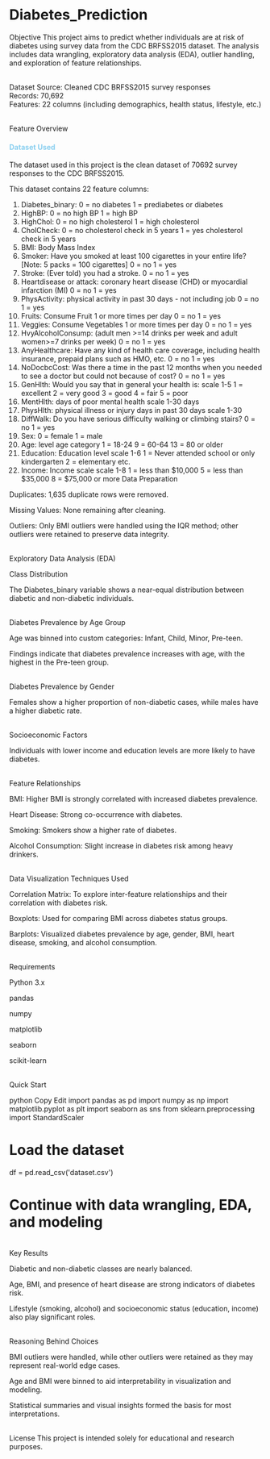# Diabetes_Prediction

Objective
This project aims to predict whether individuals are at risk of diabetes using survey data from the CDC BRFSS2015 dataset. The analysis includes data wrangling, exploratory data analysis (EDA), outlier handling, and exploration of feature relationships.<br><br>

Dataset
Source: Cleaned CDC BRFSS2015 survey responses<br>
Records: 70,692<br>
Features: 22 columns (including demographics, health status, lifestyle, etc.)<br><br>

Feature Overview
<br>
#### <span style="color:#89CFF0">Dataset Used</span>

The dataset used in this project is the clean dataset of 70692 survey responses to the CDC BRFSS2015. 

This dataset contains 22 feature columns:
1. Diabetes_binary:
0 = no diabetes 1 = prediabetes or diabetes
2. HighBP:
0 = no high BP 1 = high BP
3. HighChol:
0 = no high cholesterol 1 = high cholesterol
4. CholCheck:
0 = no cholesterol check in 5 years 1 = yes cholesterol check in 5 years
5. BMI:
Body Mass Index
6. Smoker:
Have you smoked at least 100 cigarettes in your entire life? 
[Note: 5 packs = 100 cigarettes] 0 = no 1 = yes
7. Stroke:
(Ever told) you had a stroke. 0 = no 1 = yes
8. Heartdisease or attack:
coronary heart disease (CHD) or myocardial infarction (MI) 0 = no 1 = yes
9. PhysActivity:
physical activity in past 30 days - not including job 0 = no 1 = yes
10. Fruits:
Consume Fruit 1 or more times per day 0 = no 1 = yes
11. Veggies:
Consume Vegetables 1 or more times per day 0 = no 1 = yes
12. HvyAlcoholConsump:
(adult men >=14 drinks per week and adult women>=7 drinks per week) 0 = no 1 = yes
13. AnyHealthcare:
Have any kind of health care coverage, including health insurance, prepaid plans such as HMO, etc. 0 = no 1 = yes
14. NoDocbcCost:
Was there a time in the past 12 months when you needed to see a doctor but could not because of cost? 0 = no 1 = yes
15. GenHlth:
Would you say that in general your health is: scale 1-5 1 = excellent 2 = very good 3 = good 4 = fair 5 = poor
16. MentHlth:
days of poor mental health scale 1-30 days
17. PhysHlth:
physical illness or injury days in past 30 days scale 1-30
18. DiffWalk:
Do you have serious difficulty walking or climbing stairs? 0 = no 1 = yes
19. Sex:
0 = female 1 = male
20. Age:
level age category  1 = 18-24 9 = 60-64 13 = 80 or older
21. Education:
Education level  scale 1-6 1 = Never attended school or only kindergarten 2 = elementary etc.
22. Income:
Income scale  scale 1-8 1 = less than $10,000 5 = less than $35,000 8 = $75,000 or more
Data Preparation

Duplicates: 1,635 duplicate rows were removed.<br>

Missing Values: None remaining after cleaning.<br>

Outliers: Only BMI outliers were handled using the IQR method; other outliers were retained to preserve data integrity.<br><br>

Exploratory Data Analysis (EDA)

Class Distribution

The Diabetes_binary variable shows a near-equal distribution between diabetic and non-diabetic individuals.<br><br>

Diabetes Prevalence by Age Group

Age was binned into custom categories: Infant, Child, Minor, Pre-teen.<br>

Findings indicate that diabetes prevalence increases with age, with the highest in the Pre-teen group.<br><br>

Diabetes Prevalence by Gender

Females show a higher proportion of non-diabetic cases, while males have a higher diabetic rate.<br><br>

Socioeconomic Factors

Individuals with lower income and education levels are more likely to have diabetes.<br><br>

Feature Relationships

BMI: Higher BMI is strongly correlated with increased diabetes prevalence.<br>

Heart Disease: Strong co-occurrence with diabetes.<br>

Smoking: Smokers show a higher rate of diabetes.<br>

Alcohol Consumption: Slight increase in diabetes risk among heavy drinkers.<br><br>

Data Visualization Techniques Used

Correlation Matrix: To explore inter-feature relationships and their correlation with diabetes risk.<br>

Boxplots: Used for comparing BMI across diabetes status groups.<br>

Barplots: Visualized diabetes prevalence by age, gender, BMI, heart disease, smoking, and alcohol consumption.<br><br>

Requirements

Python 3.x<br>

pandas<br>

numpy<br>

matplotlib<br>

seaborn<br>

scikit-learn<br><br>

Quick Start

python
Copy
Edit
import pandas as pd
import numpy as np
import matplotlib.pyplot as plt
import seaborn as sns
from sklearn.preprocessing import StandardScaler

# Load the dataset
df = pd.read_csv('dataset.csv')

# Continue with data wrangling, EDA, and modeling
<br>
Key Results

Diabetic and non-diabetic classes are nearly balanced.<br>

Age, BMI, and presence of heart disease are strong indicators of diabetes risk.<br>

Lifestyle (smoking, alcohol) and socioeconomic status (education, income) also play significant roles.<br><br>

Reasoning Behind Choices

BMI outliers were handled, while other outliers were retained as they may represent real-world edge cases.<br>

Age and BMI were binned to aid interpretability in visualization and modeling.<br>

Statistical summaries and visual insights formed the basis for most interpretations.<br><br>

License
This project is intended solely for educational and research purposes.
